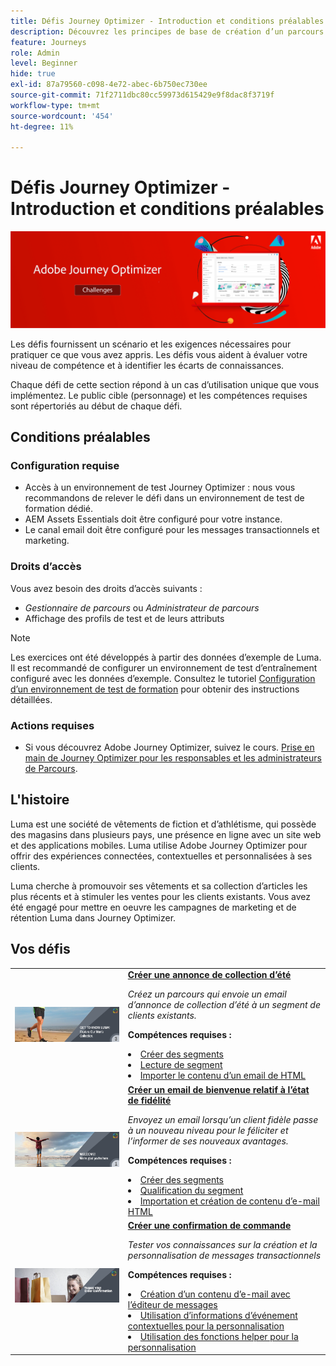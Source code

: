```yaml
---
title: Défis Journey Optimizer - Introduction et conditions préalables
description: Découvrez les principes de base de création d’un parcours dans la zone de travail du parcours.
feature: Journeys
role: Admin
level: Beginner
hide: true
exl-id: 87a79560-c098-4e72-abec-6b750ec730ee
source-git-commit: 71f2711dbc80cc59973d615429e9f8dac8f3719f
workflow-type: tm+mt
source-wordcount: '454'
ht-degree: 11%

---
```


# Défis Journey Optimizer - Introduction et conditions préalables

![Bannière de défis AJO](./assets/ajo-banner-challenges.png)

Les défis fournissent un scénario et les exigences nécessaires pour pratiquer ce que vous avez appris. Les défis vous aident à évaluer votre niveau de compétence et à identifier les écarts de connaissances.

Chaque défi de cette section répond à un cas d’utilisation unique que vous implémentez. Le public cible (personnage) et les compétences requises sont répertoriés au début de chaque défi.

## Conditions préalables

### Configuration requise

* Accès à un environnement de test Journey Optimizer : nous vous recommandons de relever le défi dans un environnement de test de formation dédié.
* AEM Assets Essentials doit être configuré pour votre instance.
* Le canal email doit être configuré pour les messages transactionnels et marketing.

### Droits d’accès

Vous avez besoin des droits d’accès suivants :
* *Gestionnaire de parcours* ou *Administrateur de parcours*
* Affichage des profils de test et de leurs attributs

>[!NOTE]
> Les exercices ont été développés à partir des données d’exemple de Luma. Il est recommandé de configurer un environnement de test d’entraînement configuré avec les données d’exemple. Consultez le tutoriel [Configuration d’un environnement de test de formation](/help/tutorial-configure-a-training-sandbox/introduction-and-prerequisites.md) pour obtenir des instructions détaillées.

### Actions requises

* Si vous découvrez Adobe Journey Optimizer, suivez le cours. [Prise en main de Journey Optimizer pour les responsables et les administrateurs de Parcours](https://experienceleague.adobe.com/?recommended=JourneyOptimizer-U-1-2021.1&amp;lang=fr).


## L&#39;histoire

Luma est une société de vêtements de fiction et d’athlétisme, qui possède des magasins dans plusieurs pays, une présence en ligne avec un site web et des applications mobiles. Luma utilise Adobe Journey Optimizer pour offrir des expériences connectées, contextuelles et personnalisées à ses clients.

Luma cherche à promouvoir ses vêtements et sa collection d’articles les plus récents et à stimuler les ventes pour les clients existants. Vous avez été engagé pour mettre en oeuvre les campagnes de marketing et de rétention Luma dans Journey Optimizer.

## Vos défis

<table>
<tr>
<td>
 <div>
      <a href="summer-collection-announcement-challenge.md">
        <img alt="Image de l’annonce de la collection d’été" src="./assets/email-assets/luma-transactional-onboarding-3.png"/>
      </a>
      </div>
  </td>
  <td>
   <strong><a href="summer-collection-announcement-challenge.md">Créer une annonce de collection d’été </strong>
    </a>
      <p>
      <em>Créez un parcours qui envoie un email d’annonce de collection d’été à un segment de clients existants. </em>
      <p>
      <b>Compétences requises :</b>
      <li><a href="https://experienceleague.adobe.com/docs/journey-optimizer-learn/tutorials/profiles-segments-subscriptions/create-segments.html"> Créer des segments</li>
      <li><a href="https://experienceleague.adobe.com/docs/journey-optimizer-learn/tutorials/create-journeys/use-case-read-segment.html">Lecture de segment</li>
       <li><a href="https://experienceleague.adobe.com/docs/journey-optimizer-learn/tutorials/create-messages/create-emails/import-and-author-html-email-content.html">Importer le contenu d’un email de HTML</li>
  </td>
  </tr>
   <tr>
    <td>
    <div>
    <a>
      <img alt="Bienvenue" src="./assets/email-assets/luma-transactional-onboarding-1.png"/>
    </a>
    </div>
    <td>
    <div >
      <a>
    <strong><a href="loyalty-status-welcome-email-challenge.md">Créer un email de bienvenue relatif à l’état de fidélité </strong>
    </a>
    </div>
    <p>
    <em>Envoyez un email lorsqu’un client fidèle passe à un nouveau niveau pour le féliciter et l’informer de ses nouveaux avantages.</em>
    <p>
    <b>Compétences requises :</b>
      <li><a href="https://experienceleague.adobe.com/docs/journey-optimizer-learn/tutorials/profiles-segments-subscriptions/create-segments.html"> Créer des segments</li>
      <li><a href="https://experienceleague.adobe.com/docs/journey-optimizer-learn/tutorials/create-journeys/use-case-read-segment-qualification.html">Qualification du segment</li>
      <li><a href="https://experienceleague.adobe.com/docs/journey-optimizer-learn/tutorials/create-messages/create-emails/import-and-author-html-email-content.html">Importation et création de contenu d’e-mail HTML</li>
  </td>
  </tr>
  <tr>
  <td>
  <div>
    <a href="order-confirmation-challenge.md">
      <img alt="Luma Email" src="./assets/email-assets/luma-transactional-order-confirmation.png"/>
    </a>
  </td>
  <td>
      <a href="order-confirmation-challenge.md">
    <strong><a href="order-confirmation-challenge.md">Créer une confirmation de commande</strong>
    </a>
    <div>
    <p>
    <em>Tester vos connaissances sur la création et la personnalisation de messages transactionnels
    </em>
    <p>
    <b>Compétences requises :</b>
      <li><a href="https://experienceleague.adobe.com/docs/journey-optimizer-learn/tutorials/create-messages/create-content-with-the-email-designer.html"> Création d’un contenu d’e-mail avec l’éditeur de messages</li>
      <li><a href="https://experienceleague.adobe.com/docs/journey-optimizer-learn/tutorials/personalize-content/use-contextual-event-information-for-personalization.html">Utilisation d’informations d’événement contextuelles pour la personnalisation</li>
      <li><a href="https://experienceleague.adobe.com/docs/journey-optimizer-learn/tutorials/personalize-content/use-helper-functions-for-personalization.html?lang=en">Utilisation des fonctions helper pour la personnalisation</li>
  </td>
</table>
